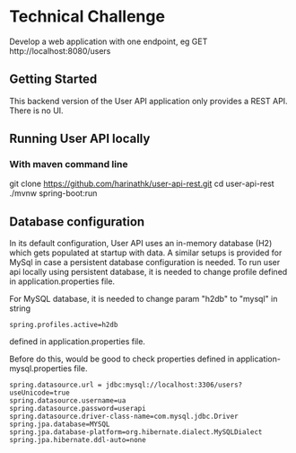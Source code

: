 # Technical Challenge

Develop a web application with one endpoint, eg GET http://localhost:8080/users

## Getting Started

This backend version of the User API application only provides a REST API. There is no UI.

## Running User API locally
### With maven command line
git clone https://github.com/harinathk/user-api-rest.git
cd user-api-rest
./mvnw spring-boot:run

## Database configuration
In its default configuration, User API uses an in-memory database (H2) which gets populated at startup with data. A similar setups is provided for MySql in case a persistent database configuration is needed. To run user api locally using persistent database, it is needed to change profile defined in application.properties file.

For MySQL database, it is needed to change param "h2db" to "mysql" in string
```
spring.profiles.active=h2db
```
defined in application.properties file.

Before do this, would be good to check properties defined in application-mysql.properties file.

```
spring.datasource.url = jdbc:mysql://localhost:3306/users?useUnicode=true
spring.datasource.username=ua
spring.datasource.password=userapi
spring.datasource.driver-class-name=com.mysql.jdbc.Driver
spring.jpa.database=MYSQL
spring.jpa.database-platform=org.hibernate.dialect.MySQLDialect
spring.jpa.hibernate.ddl-auto=none
```

